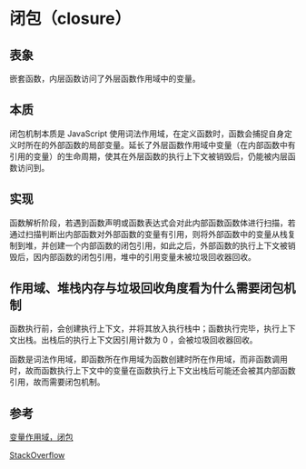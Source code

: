 # 闭包（closure）

## 表象

嵌套函数，内层函数访问了外层函数作用域中的变量。

## 本质

闭包机制本质是 JavaScript 使用词法作用域，在定义函数时，函数会捕捉自身定义时所在的外部函数的局部变量。延长了外层函数作用域中变量（在内部函数中有引用的变量）的生命周期，使其在外层函数的执行上下文被销毁后，仍能被内层函数访问到。

## 实现

函数解析阶段，若遇到函数声明或函数表达式会对此内部函数函数体进行扫描，若通过扫描判断出内部函数对外部函数的变量有引用，则将外部函数中的变量从栈复制到堆，并创建一个内部函数的闭包引用，如此之后，外部函数的执行上下文被销毁后，因内部函数的闭包引用，堆中的引用变量未被垃圾回收器回收。

## 作用域、堆栈内存与垃圾回收角度看为什么需要闭包机制

函数执行前，会创建执行上下文，并将其放入执行栈中；函数执行完毕，执行上下文出栈。出栈后的执行上下文因引用计数为 0 ，会被垃圾回收器回收。

函数是词法作用域，即函数所在作用域为函数创建时所在作用域，而非函数调用时，故而函数执行上下文中的变量在函数执行上下文出栈后可能还会被其内部函数引用，故而需要闭包机制。

## 参考

[变量作用域，闭包](https://zh.javascript.info/closure)

[StackOverflow](https://stackoverflow.com/questions/111102/how-do-javascript-closures-work)